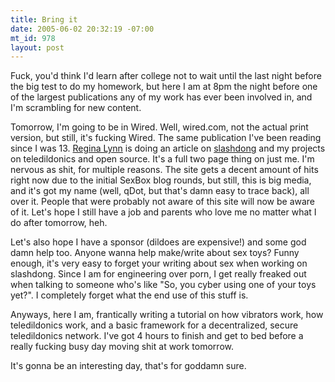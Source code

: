 ```yaml
--- 
title: Bring it
date: 2005-06-02 20:32:19 -07:00
mt_id: 978
layout: post
---
```

Fuck, you'd think I'd learn after college not to wait until the last night before the big test to do my homework, but here I am at 8pm the night before one of the largest publications any of my work has ever been involved in, and I'm scrambling for new content.

Tomorrow, I'm going to be in Wired. Well, wired.com, not the actual print version, but still, it's fucking Wired. The same publication I've been reading since I was 13. [Regina Lynn][1] is doing an article on [slashdong][2] and my projects on teledildonics and open source. It's a full two page thing on just me. I'm nervous as shit, for multiple reasons. The site gets a decent amount of hits right now due to the initial SexBox blog rounds, but still, this is big media, and it's got my name (well, qDot, but that's damn easy to trace back), all over it. People that were probably not aware of this site will now be aware of it. Let's hope I still have a job and parents who love me no matter what I do after tomorrow, heh. 

Let's also hope I have a sponsor (dildoes are expensive!) and some god damn help too. Anyone wanna help make/write about sex toys? Funny enough, it's very easy to forget your writing about sex when working on slashdong. Since I am for engineering over porn, I get really freaked out when talking to someone who's like "So, you cyber using one of your toys yet?". I completely forget what the end use of this stuff is.

Anyways, here I am, frantically writing a tutorial on how vibrators work, how teledildonics work, and a basic framework for a decentralized, secure teledildonics network. I've got 4 hours to finish and get to bed before a really fucking busy day moving shit at work tomorrow.

It's gonna be an interesting day, that's for goddamn sure.

   [1]: http://www.wired.com/news/storylist/0,2339,1306,00.html
   [2]: http://www.slashdong.org

